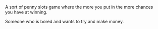 A sort of penny slots game where the more you put in the more chances you have at winning.

Someone who is bored and wants to try and make money.
